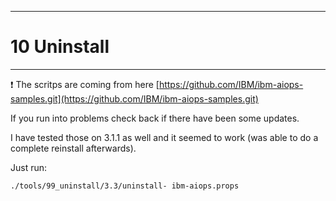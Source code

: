 ---------------------------------------------------------------
# 10 Uninstall
---------------------------------------------------------------

❗ The scritps are coming from here [https://github.com/IBM/ibm-aiops-samples.git](https://github.com/IBM/ibm-aiops-samples.git)

If you run into problems check back if there have been some updates.


I have tested those on 3.1.1 as well and it seemed to work (was able to do a complete reinstall afterwards).

Just run:

```
./tools/99_uninstall/3.3/uninstall- ibm-aiops.props
```





<div style="page-break-after: always;"></div>